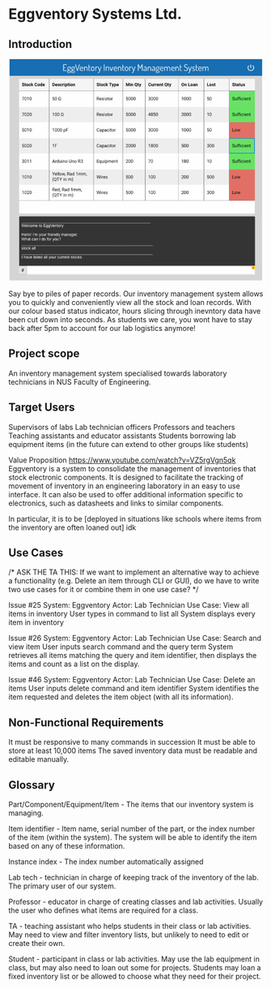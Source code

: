 # Eggventory Systems Ltd.

## Introduction
<p align="center">
    <img src="./docs/images/ui.png" width="500" height="437">
</p>

Say bye to piles of paper records. Our inventory management system allows you to quickly and conveniently view all the stock and loan records. With our colour based status indicator, hours slicing through inevntory data have been cut down into seconds. As students we care, you wont have to stay back after 5pm to account for our lab logistics anymore!

## Project scope

An inventory management system specialised towards laboratory technicians in NUS Faculty of Engineering.

## Target Users

Supervisors of labs
Lab technician officers
Professors and teachers
Teaching assistants and educator assistants
Students borrowing lab equipment items
(in the future can extend to other groups like students)

Value Proposition https://www.youtube.com/watch?v=VZ5rgVgn5qk
Eggventory is a system to consolidate the management of inventories that stock electronic components. It is designed to facilitate the tracking of movement of inventory in an engineering laboratory in an easy to use interface. It can also be used to offer additional information specific to electronics, such as datasheets and links to similar components. 

In particular, it is to be [deployed in situations like schools where items from the inventory are often loaned out] idk 


## Use Cases

/* ASK THE TA THIS: If we want to implement an alternative way to achieve a functionality (e.g. Delete an item through CLI or GUI), do we have to write two use cases for it or combine them in one use case? */

Issue #25 
System: Eggventory
Actor: Lab Technician
Use Case: View all items in inventory
User types in command to list all
System displays every item in inventory

Issue #26
System: Eggventory
Actor: Lab Technician
Use Case: Search and view item
User inputs search command and the query term
System retrieves all items matching the query and item identifier, then displays the items and count as a list on the display.

Issue #46
System: Eggventory
Actor: Lab Technician
Use Case: Delete an items
User inputs delete command and item identifier 
System identifies the item requested and deletes the item object (with all its information).


## Non-Functional Requirements

It must be responsive to many commands in succession
It must be able to store at least 10,000 items
The saved inventory data must be readable and editable manually.


## Glossary

Part/Component/Equipment/Item - The items that our inventory system is managing. 

Item identifier - Item name, serial number of the part, or the index number of the item (within the system). The system will be able to identify the item based on any of these information. 

Instance index - The index number automatically assigned

Lab tech - technician in charge of keeping track of the inventory of the lab. The primary user of our system. 

Professor - educator in charge of creating classes and lab activities. Usually the user who defines what items are required for a class. 

TA - teaching assistant who helps students in their class or lab activities. May need to view and filter inventory lists, but unlikely to need to edit or create their own. 

Student - participant in class or lab activities. May use the lab equipment in class, but may also need to loan out some for projects. Students may loan a fixed inventory list or be allowed to choose what they need for their project. 


